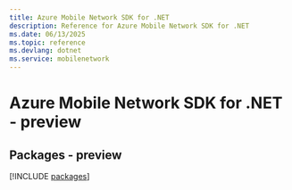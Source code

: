 ```yaml
---
title: Azure Mobile Network SDK for .NET
description: Reference for Azure Mobile Network SDK for .NET
ms.date: 06/13/2025
ms.topic: reference
ms.devlang: dotnet
ms.service: mobilenetwork
---
```

# Azure Mobile Network SDK for .NET - preview
## Packages - preview
[!INCLUDE [packages](mobile-network-index.md)]